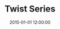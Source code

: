 ---
layout: work
title: Twist Series
date: 2015-01-01 12:00:00
category: sculpture
imageURL: /images/sculpture/twist-series.jpg
thumbnailURL: /images/sculpture/twist-series-thumbnail.jpg
medium: Titanium, automotive paints, motorised turntable, steel plinth.
dimensions: 480mm h X 150mm W x 1100mm D
edition: edition of 3
price: $65,000
sold: false
---